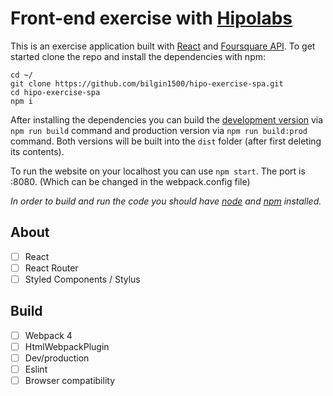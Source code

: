 # Front-end exercise with [Hipolabs](https://hipolabs.com/)

This is an exercise application built with [React](https://reactjs.org) and [Foursquare API](https://developer.foursquare.com/docs/api/getting-started). To get started clone the repo and install the dependencies with npm:

```
cd ~/
git clone https://github.com/bilgin1500/hipo-exercise-spa.git
cd hipo-exercise-spa
npm i
```

After installing the dependencies you can build the [development version](https://medium.com/webpack/webpack-4-mode-and-optimization-5423a6bc597a) via `npm run build` command and production version via `npm run build:prod` command. Both versions will be built into the `dist` folder (after first deleting its contents).

To run the website on your localhost you can use `npm start`. The port is :8080. (Which can be changed in the webpack.config file)

_In order to build and run the code you should have [node](https://nodejs.org/) and [npm](https://www.npmjs.com) installed._

## About

*   [ ] React
*   [ ] React Router
*   [ ] Styled Components / Stylus

## Build

*   [ ] Webpack 4
*   [ ] HtmlWebpackPlugin
*   [ ] Dev/production
*   [ ] Eslint
*   [ ] Browser compatibility
